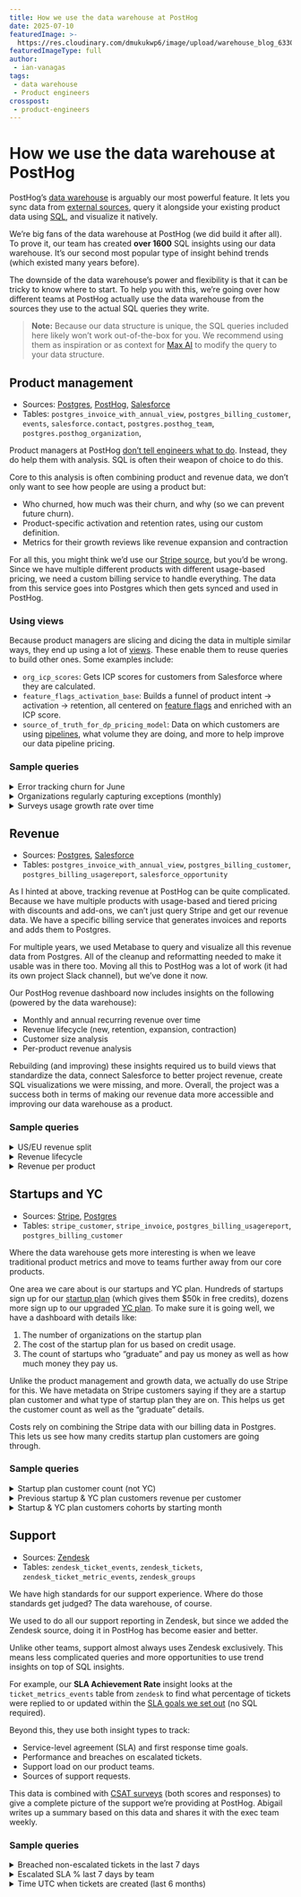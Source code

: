 ```yaml
---
title: How we use the data warehouse at PostHog
date: 2025-07-10
featuredImage: >-
  https://res.cloudinary.com/dmukukwp6/image/upload/warehouse_blog_633055c72f.png
featuredImageType: full
author:
 - ian-vanagas
tags:
 - data warehouse
 - Product engineers
crosspost:
 - product-engineers
---
```


# How we use the data warehouse at PostHog

PostHog’s [data warehouse](/data-warehouse) is arguably our most powerful feature. It lets you sync data from [external sources](/docs/cdp/sources), query it alongside your existing product data using [SQL](/docs/data-warehouse/sql), and visualize it natively. 

We’re big fans of the data warehouse at PostHog (we did build it after all). To prove it, our team has created **over 1600** SQL insights using our data warehouse. It’s our second most popular type of insight behind trends (which existed many years before).

<ProductScreenshot
  imageLight="https://res.cloudinary.com/dmukukwp6/image/upload/Clean_Shot_2025_07_10_at_11_47_15_2x_9b179c988a.png"
  imageDark="https://res.cloudinary.com/dmukukwp6/image/upload/Clean_Shot_2025_07_10_at_11_47_58_2x_19e2267c12.png"
  alt="PostHog"
  classes="rounded"
/>

The downside of the data warehouse’s power and flexibility is that it can be tricky to know where to start. To help you with this, we’re going over how different teams at PostHog actually use the data warehouse from the sources they use to the actual SQL queries they write.

> **Note:** Because our data structure is unique, the SQL queries included here likely won’t work out-of-the-box for you. We recommend using them as inspiration or as context for [Max AI](/max) to modify the query to your data structure.

## Product management

- Sources: [Postgres](/docs/cdp/sources/postgres), [PostHog](/docs/new-to-posthog/understand-posthog), [Salesforce](/docs/cdp/sources/salesforce)
- Tables: `postgres_invoice_with_annual_view`, `postgres_billing_customer`, `events`, `salesforce.contact`, `postgres.posthog_team`, `postgres.posthog_organization`,

Product managers at PostHog [don’t tell engineers what to do](/newsletter/product-management-is-broken). Instead, they do help them with analysis. SQL is often their weapon of choice to do this.

Core to this analysis is often combining product and revenue data, we don’t only want to see how people are using a product but:

- Who churned, how much was their churn, and why (so we can prevent future churn).
- Product-specific activation and retention rates, using our custom definition.
- Metrics for their growth reviews like revenue expansion and contraction

For all this, you might think we’d use our [Stripe source](/docs/cdp/sources/stripe), but you’d be wrong. Since we have multiple different products with different usage-based pricing, we need a custom billing service to handle everything. The data from this service goes into Postgres which then gets synced and used in PostHog. 

<ProductScreenshot
  imageLight="https://res.cloudinary.com/dmukukwp6/image/upload/Clean_Shot_2025_07_01_at_13_39_25_2x_9cd97c333c.png"
  imageDark="https://res.cloudinary.com/dmukukwp6/image/upload/Clean_Shot_2025_07_01_at_13_40_29_2x_88ae2be58f.png"
  alt="PostHog"
  classes="rounded"
/>

### Using views

Because product managers are slicing and dicing the data in multiple similar ways, they end up using a lot of [views](/docs/data-warehouse/views). These enable them to reuse queries to build other ones. Some examples include:

- `org_icp_scores`: Gets ICP scores for customers from Salesforce where they are calculated.
- `feature_flags_activation_base`: Builds a funnel of product intent → activation → retention, all centered on [feature flags](/feature-flags) and enriched with an ICP score.
- `source_of_truth_for_dp_pricing_model`: Data on which customers are using [pipelines](/cdp), what volume they are doing, and more to help improve our data pipeline pricing.

### Sample queries

<details>
  <summary>Error tracking churn for June</summary>

    ```sql
    WITH customers_per_month AS (
        SELECT 
            customer_id,
            dateTrunc('month', toDateTime(period_end, 'UTC')) as month,
            JSONExtractString(data, 'customer_email') AS customer,
            sum(JSONExtractFloat(mrr_per_product, {variables.product})) AS mrr
        FROM postgres_invoice_with_annual_view
        WHERE dateTrunc('month', toDateTime(period_end, 'UTC')) IN ('2025-04-01', '2025-05-01', '2025-06-01')
          AND JSONExtractFloat(mrr_per_product, {variables.product}) > 0
        GROUP BY customer_id, customer, month
    ),
    
    april_customers AS (
        SELECT 
            customer_id,
            customer,
            mrr as april_mrr
        FROM customers_per_month
        WHERE month = '2025-04-01'
    ),
    
    may_customers AS (
        SELECT 
            customer_id,
            customer,
            mrr as may_mrr
        FROM customers_per_month
        WHERE month = '2025-05-01'
    ),
    
    june_customers AS (
        SELECT 
            customer_id,
            customer,
            mrr as june_mrr
        FROM customers_per_month
        WHERE month = '2025-06-01'
    ),
    
    exception_events AS (
        SELECT 
            customer_id,  -- Assuming this field exists to join with invoice data
            sum(toInt(org_usage_summary.exceptions)) as exception_count,
            count(DISTINCT date) as days_with_exceptions_june
        FROM postgres.prod.billing_usagereport
        WHERE org_usage_summary.exceptions IS NOT NULL
          AND toInt(org_usage_summary.exceptions) > 0  -- Only count days with actual exceptions
          AND date >= '2025-06-01'
          AND date < '2025-07-01'  -- June only
        GROUP BY customer_id
    )
    
    SELECT 
        m.customer as _customer,
        m.customer_id,
        round(COALESCE(a.april_mrr, 0), 0) as april_mrr,
        round(m.may_mrr, 0) as may_mrr,
        round(COALESCE(j.june_mrr, 0), 0) as june_mrr,
        round(m.may_mrr - COALESCE(j.june_mrr, 0), 0) as mrr_change,
        COALESCE(e.exception_count, 0) as exception_events,
        COALESCE(e.days_with_exceptions_june, 0) as days_with_exceptions_june,
        'CHURNED IN JUNE' as churn_status
    FROM may_customers m
    LEFT JOIN april_customers a ON m.customer_id = a.customer_id
    LEFT JOIN june_customers j ON m.customer_id = j.customer_id
    LEFT JOIN exception_events e ON m.customer_id = e.customer_id
    WHERE j.customer_id IS NULL  -- Had May MRR but no June MRR = June churn
      AND m.customer_id IS NOT NULL
    ORDER BY m.may_mrr DESC, days_with_exceptions_june DESC, exception_events DESC
    ```
    
</details>

<details>
  <summary>Organizations regularly capturing exceptions (monthly)</summary>
    
    ```sql
    WITH daily_exceptions AS (
       SELECT 
           JSONExtractString(properties, 'organization_id') as org_id,
           toStartOfMonth(timestamp) as month,
           toDate(timestamp) as report_date,
           JSONExtractInt(properties, 'exceptions_captured_in_period') as exceptions
       FROM events 
       WHERE event = 'organization usage report'
           AND JSONExtractInt(properties, 'exceptions_captured_in_period') > 0
           AND {filters}  -- Same filters as daily customers query
           AND timestamp >= toDateTime('2025-03-01')
    ),
    
    monthly_activity AS (
       SELECT 
           org_id,
           month,
           count(DISTINCT report_date) as days_with_exceptions,
           -- Calculate weeks in the month to get proper average
           dateDiff('day', min(report_date), max(report_date)) / 7.0 as weeks_active,
           count(DISTINCT report_date) / GREATEST(dateDiff('day', min(report_date), max(report_date)) / 7.0, 1) as avg_days_per_week
       FROM daily_exceptions
       GROUP BY org_id, month
    ),
    
    regular_users AS (
       SELECT 
           org_id,
           month
       FROM monthly_activity
       WHERE avg_days_per_week > 4
    )
    
    SELECT 
       month,
       count(DISTINCT org_id) as orgs_regularly_capturing_exceptions
    FROM regular_users
    GROUP BY month
    ORDER BY month
    ```
    
</details>

<details>
  <summary>Surveys usage growth rate over time</summary>
    
    ```sql
    WITH monthly_active_orgs AS (
        SELECT
            dateTrunc('month', toDate(date)) AS month,
            customer_id,
            JSONExtractString(report, 'organization_name') AS organization_name,
            COALESCE(JSONExtractInt(org_usage_summary, 'survey_responses'), 0) AS monthly_survey_responses
        FROM
            postgres_billing_usagereport
        WHERE 
            date < dateTrunc('month', now())
            AND date > dateTrunc('month', now()) - INTERVAL 18 MONTH
        GROUP BY 1, 2, 3, 4
    ),
    monthly_stats AS (
        SELECT
            month,
            COUNT(*) AS total_active_orgs,
            COUNT(CASE WHEN monthly_survey_responses > 0 THEN 1 ELSE NULL END) AS orgs_with_responses,
            ROUND(COUNT(CASE WHEN monthly_survey_responses > 0 THEN 1 ELSE NULL END) * 100.0 / COUNT(*), 2) AS pct_orgs_with_responses
        FROM monthly_active_orgs
        GROUP BY month
    ),
    orgs_with_responses AS (
        SELECT
            month,
            customer_id,
            organization_name,
            monthly_survey_responses
        FROM monthly_active_orgs
        WHERE monthly_survey_responses > 0
    ),
    max_org_per_month AS (
        SELECT 
            month,
            argMax(organization_name, monthly_survey_responses) AS max_org_name
        FROM orgs_with_responses
        GROUP BY month
    ),
    monthly_stats_with_growth AS (
        SELECT
            ms.month,
            ms.total_active_orgs,
            ms.orgs_with_responses,
            ms.pct_orgs_with_responses,
            prev_ms.orgs_with_responses AS prev_month_orgs_with_responses,
            CASE 
                WHEN prev_ms.orgs_with_responses > 0 
                THEN ROUND(((toFloat(ms.orgs_with_responses) / toFloat(prev_ms.orgs_with_responses)) - 1) * 100, 2)
                ELSE NULL 
            END AS month_over_month_growth_pct
        FROM monthly_stats ms
        LEFT JOIN monthly_stats prev_ms ON prev_ms.month = ms.month - INTERVAL 1 MONTH
    )
    
    SELECT
        ms.month,
        ms.total_active_orgs,
        ms.orgs_with_responses,
        ms.prev_month_orgs_with_responses,
        ms.month_over_month_growth_pct,
        ms.pct_orgs_with_responses,
        CASE WHEN ms.orgs_with_responses > 0 THEN ROUND(AVG(owr.monthly_survey_responses), 0) ELSE NULL END AS avg_responses_per_org_with_responses,
        CASE WHEN ms.orgs_with_responses > 0 THEN quantile(0.5)(owr.monthly_survey_responses) ELSE NULL END AS median_responses_per_org_with_responses,
        CASE WHEN ms.orgs_with_responses > 0 THEN quantile(0.75)(owr.monthly_survey_responses) ELSE NULL END AS p75_responses_per_org_with_responses,
        CASE WHEN ms.orgs_with_responses > 0 THEN ROUND(quantile(0.95)(owr.monthly_survey_responses), 0) ELSE NULL END AS p95_responses_per_org_with_responses,
        CASE WHEN ms.orgs_with_responses > 0 THEN max(owr.monthly_survey_responses) ELSE NULL END AS max_responses_per_org,
        mo.max_org_name AS max_org_name,
        COALESCE(SUM(owr.monthly_survey_responses), 0) AS total_monthly_responses
    FROM monthly_stats_with_growth ms
    LEFT JOIN orgs_with_responses owr ON ms.month = owr.month
    LEFT JOIN max_org_per_month mo ON ms.month = mo.month
    GROUP BY ms.month, ms.total_active_orgs, ms.orgs_with_responses, ms.prev_month_orgs_with_responses, ms.month_over_month_growth_pct, ms.pct_orgs_with_responses, mo.max_org_name
    ORDER BY ms.month
    ```
    
</details>

## Revenue

- Sources: [Postgres](/docs/cdp/sources/postgres), [Salesforce](/docs/cdp/sources/salesforce)
- Tables: `postgres_invoice_with_annual_view`, `postgres_billing_customer`, `postgres_billing_usagereport`, `salesforce_opportunity`

As I hinted at above, tracking revenue at PostHog can be quite complicated. Because we have multiple products with usage-based and tiered pricing with discounts and add-ons, we can’t just query Stripe and get our revenue data. We have a specific billing service that generates invoices and reports and adds them to Postgres.

For multiple years, we used Metabase to query and visualize all this revenue data from Postgres. All of the cleanup and reformatting needed to make it usable was in there too. Moving all this to PostHog was a lot of work (it had its own project Slack channel), but we’ve done it now. 

Our PostHog revenue dashboard now includes insights on the following (powered by the data warehouse): 

- Monthly and annual recurring revenue over time
- Revenue lifecycle (new, retention, expansion, contraction)
- Customer size analysis
- Per-product revenue analysis

Rebuilding (and improving) these insights required us to build views that standardize the data, connect Salesforce to better project revenue, create SQL visualizations we were missing, and more. Overall, the project was a success both in terms of making our revenue data more accessible and improving our data warehouse as a product. 

### Sample queries

<details>
  <summary>US/EU revenue split</summary>
    
    ```sql
    WITH
        eu_customers as (select id from postgres_billing_customer where license_id = 1),
        us_customers as (select id from postgres_billing_customer where license_id = 2)
    
    select
        round(sumIf(mrr, customer_id in (select id from us_customers))) * 12 as us_ARR,
        round(sumIf(mrr, customer_id in (select id from eu_customers))) * 12 as eu_ARR,
        coalesce(round(sumIf(mrr, customer_id is null OR (customer_id not in (select id from eu_customers) and customer_id not in (select id from us_customers)))) * 12, 0) as other_ARR,
        dateTrunc('month', toDateTime(period_end, 'UTC')) as period
    from postgres_invoice_with_annual_view
    where toDateTime(period_end, 'UTC') < dateTrunc('month', now()) + interval 2 month
    and toDateTime(period_end, 'UTC') > dateTrunc('month', now() - interval 12 month)
    
    group by period order by period asc
    ```

</details>

<details>
  <summary>Revenue lifecycle</summary>
    
    ```sql
    WITH date_range AS (
        SELECT 
            toStartOfMonth(now() - INTERVAL number MONTH) as month
        FROM numbers(35)  -- 33 months back + 2 forward
        WHERE month >= toStartOfMonth(now() - INTERVAL 33 MONTH)
          AND month <= toStartOfMonth(now() + INTERVAL 2 MONTH)
    ),
    all_customers AS (
        SELECT DISTINCT id as customer_id
        FROM iwa_summary_customer_month
        WHERE month < toStartOfMonth(now() + INTERVAL 2 MONTH) 
        AND month > toStartOfMonth(now() - INTERVAL 33 MONTH)
    ),
    customer_month_grid AS (
        SELECT 
            ac.customer_id,
            dr.month
        FROM all_customers ac
        CROSS JOIN date_range dr
    ),
    customers_per_month AS (
        SELECT 
            cmg.customer_id,
            cmg.month,
            COALESCE(sum(iscm.total_mrr), 0) as mrr
        FROM customer_month_grid cmg
        LEFT JOIN iwa_summary_customer_month iscm 
            ON cmg.customer_id = iscm.id 
            AND cmg.month = iscm.month
        WHERE cmg.month < toStartOfMonth(now() + INTERVAL 2 MONTH) 
        AND cmg.month > toStartOfMonth(now() - INTERVAL 33 MONTH)
        GROUP BY cmg.customer_id, cmg.month
    ), 
    churn_calc AS (
        SELECT
          customer_id,
          month AS churn_accounting_month,
          
          mrr AS curr_mrr,
          
          lagInFrame(mrr, 1, 0) OVER (
            PARTITION BY customer_id
            ORDER BY month
          ) AS prev_mrr
        FROM customers_per_month
    ),
    churned AS (
        SELECT
            churn_accounting_month,
            sum(prev_mrr - curr_mrr) AS churned_mrr,
            count(*) as churned_customers
        FROM churn_calc
        WHERE prev_mrr > 0
          AND curr_mrr <= 0
        GROUP BY 1
    ),
    customer_status AS (
        SELECT 
            customer_id,
            month,
            mrr,
            CASE WHEN MIN(month) OVER (PARTITION BY customer_id) = month THEN TRUE ELSE FALSE END as first_month_active,
            CASE WHEN lagInFrame(mrr, 1, 0) OVER (PARTITION BY customer_id ORDER BY month) > 0 THEN TRUE ELSE FALSE END as active_in_previous_month,
            lagInFrame(mrr, 1, 0) OVER (PARTITION BY customer_id ORDER BY month) as prev_month_mrr
        FROM customers_per_month
    ),
    lifecycle AS (
        SELECT
            month,
            CASE 
                WHEN NOT active_in_previous_month THEN 'NEW'
                WHEN active_in_previous_month AND prev_month_mrr = mrr THEN 'FLAT'
                WHEN active_in_previous_month AND prev_month_mrr > mrr THEN 'SHRINKING'
                WHEN active_in_previous_month AND prev_month_mrr < mrr THEN 'GROWING'
                ELSE 'UNCATEGORIZED'
            END AS growth_lifecycle_stage, 
            mrr, 
            prev_month_mrr
        FROM customer_status
        WHERE mrr > 0
    ), 
    growth_base AS (
        SELECT 
            month, 
            SUM(CASE WHEN growth_lifecycle_stage = 'NEW' THEN mrr ELSE 0 END) as new, 
            SUM(CASE 
                WHEN growth_lifecycle_stage = 'FLAT' THEN mrr
                WHEN growth_lifecycle_stage IN ('GROWING', 'SHRINKING') THEN prev_month_mrr 
                ELSE 0 END) as retained,
            SUM(CASE WHEN growth_lifecycle_stage = 'GROWING' THEN mrr - prev_month_mrr ELSE 0 END) as grown_from_existing,
            SUM(CASE WHEN growth_lifecycle_stage = 'SHRINKING' THEN mrr - prev_month_mrr ELSE 0 END) as shrunk_from_existing,
            SUM(CASE WHEN growth_lifecycle_stage = 'UNCATEGORIZED' THEN mrr ELSE 0 END) as uncategorized,
            -- Calculate the base MRR that was "at risk" (from continuing customers)
            SUM(prev_month_mrr) as at_risk_mrr
        FROM lifecycle    
        GROUP BY month
    )
    SELECT 
        growth_base.month as month, 
        growth_base.new,
        growth_base.retained,
        growth_base.grown_from_existing,
        growth_base.shrunk_from_existing, 
        growth_base.uncategorized, 
        -churned.churned_mrr as churned,
        churned.churned_customers,
            -- Add period start and end MRR
        lagInFrame(
            growth_base.new +
            growth_base.retained + 
            growth_base.grown_from_existing + 
            growth_base.shrunk_from_existing +
            growth_base.uncategorized
        ) OVER (ORDER BY growth_base.month) as period_start_mrr,
        
        -- Period end MRR = current month's total
        growth_base.new +
        growth_base.retained + 
        growth_base.grown_from_existing + 
        growth_base.shrunk_from_existing +
        growth_base.uncategorized as period_end_mrr,
    FROM growth_base
    LEFT JOIN churned
    ON growth_base.month = churned.churn_accounting_month
    WHERE growth_base.month < today() + interval 1 month
    ORDER BY month ASC
    ```

</details>

<details>
  <summary>Revenue per product</summary>
    
    ```sql
    SELECT
        dateTrunc('month', toDateTime(period_end, 'UTC')) AS period_month,
        tupleElement(kv, 1) AS product,
        SUM(toFloat(tupleElement(kv, 2))) AS revenue
    FROM postgres_invoice_with_annual_view
    ARRAY JOIN JSONExtractKeysAndValuesRaw(assumeNotNull(mrr_per_product)) AS kv
    WHERE 
        toDateTime(period_end, 'UTC') < dateTrunc('month', now() + interval 1 month)
        AND toDateTime(period_end, 'UTC') >= dateTrunc('month', now() - interval 12 month)
    GROUP BY period_month, product
    ORDER BY period_month, product
    
    LIMIT 500
    ```
    
</details>

## Startups and YC

- Sources: [Stripe](/docs/cdp/sources/stripe), [Postgres](/docs/cdp/sources/postgres)
- Tables: `stripe_customer`, `stripe_invoice`, `postgres_billing_usagereport`, `postgres_billing_customer`

Where the data warehouse gets more interesting is when we leave traditional product metrics  and move to teams further away from our core products. 

One area we care about is our startups and YC plan. Hundreds of startups sign up for our [startup plan](/startups) (which gives them $50k in free credits), dozens more sign up to our upgraded [YC plan](/handbook/brand/startups#posthog-for-y-combinator). To make sure it is going well, we have a dashboard with details like:

1. The number of organizations on the startup plan
2. The cost of the startup plan for us based on credit usage.
3. The count of startups who “graduate” and pay us money as well as how much money they pay us. 

Unlike the product management and growth data, we actually do use Stripe for this. We have metadata on Stripe customers saying if they are a startup plan customer and what type of startup plan they are on. This helps us get the customer count as well as the “graduate” details.

Costs rely on combining the Stripe data with our billing data in Postgres. This lets us see how many credits startup plan customers are going through.

### Sample queries

<details>
  <summary>Startup plan customer count (not YC)</summary>
    
    ```sql
    SELECT 
        COUNT(*) 
    FROM 
        stripe_customer 
    WHERE 
        metadata.is_current_startup_plan_customer = 'true' 
        AND metadata.startup_plan_label != 'YC'
    ```

</details>

<details>
  <summary>Previous startup & YC plan customers revenue per customer</summary>
    
    ```sql
    WITH previous_startup_customers AS (
        SELECT 
            sc.id AS customer_id,
            sc.name as name,
            sc.metadata.startup_plan_end_at
        FROM stripe_customer AS sc
        WHERE 
            sc.metadata.is_previous_startup_plan_customer = 'true'
    )
    SELECT 
        psc.customer_id,
        psc.name,
        concat('$', formatReadableQuantity(SUM(si.amount_paid / 100))) as total_amount_paid,
        concat('$', formatReadableQuantity(SUM(si.total / 100))) as total_invoice_amount,
        concat('$', formatReadableQuantity(SUM((si.starting_balance - si.ending_balance) / 100)*-1)) as total_credits,
        COUNT(si.id) AS invoice_count
    FROM stripe_invoice AS si
    JOIN previous_startup_customers AS psc ON psc.customer_id = si.customer_id
    WHERE 
        si.total > 0
        AND 
        si.status <> 'draft'
    group by psc.customer_id, psc.name
    having SUM(si.amount_paid) > 0
    order by SUM(si.amount_paid) desc    
    ```

</details>

<details>
  <summary>Startup & YC plan customers cohorts by starting month</summary>
    
    ```sql
    SELECT 
        COUNT(*) AS customer_count, 
        toStartOfMonth(fromUnixTimestamp(toInt(metadata.startup_plan_start_at))) AS month_start,
        SUM(metadata.startup_plan_label = 'YC') AS yc_customer_count,
        SUM(metadata.startup_plan_label != 'YC') AS non_yc_customer_count
    FROM 
        stripe_customer 
    WHERE 
        metadata.is_current_startup_plan_customer = 'true' 
        OR metadata.is_previous_startup_plan_customer = 'true'
    GROUP BY 
        month_start
    ORDER BY 
        month_start ASC
    ```

</details>

## Support

- Sources: [Zendesk](/docs/cdp/sources/zendesk)
- Tables: `zendesk_ticket_events`, `zendesk_tickets`, `zendesk_ticket_metric_events`, `zendesk_groups`

We have high standards for our support experience. Where do those standards get judged? The data warehouse, of course. 

We used to do all our support reporting in Zendesk, but since we added the Zendesk source, doing it in PostHog has become easier and better. 

Unlike other teams, support almost always uses Zendesk exclusively. This means less complicated queries and more opportunities to use trend insights on top of SQL insights. 

For example, our **SLA Achievement Rate** insight looks at the `ticket_metrics_events` table from `zendesk` to find what percentage of tickets were replied to or updated within the [SLA goals we set out](/handbook/support/customer-support#response-targets-slas-and-csat-surveys) (no SQL required).

<ProductScreenshot
  imageLight="https://res.cloudinary.com/dmukukwp6/image/upload/Clean_Shot_2025_07_09_at_10_31_29_2x_5928b4166b.png"
  imageDark="https://res.cloudinary.com/dmukukwp6/image/upload/Clean_Shot_2025_07_09_at_10_31_48_2x_73f756a1b4.png"
  alt="PostHog"
  classes="rounded"
/>

Beyond this, they use both insight types to track:

- Service-level agreement (SLA) and first response time goals.
- Performance and breaches on escalated tickets.
- Support load on our product teams.
- Sources of support requests.

This data is combined with [CSAT surveys](/templates/csat-survey) (both scores and responses) to give a complete picture of the support we’re providing at PostHog. Abigail writes up a summary based on this data and shares it with the exec team weekly. 

### Sample queries

<details>
  <summary>Breached non-escalated tickets in the last 7 days</summary>
    
    ```sql
    with first_escalated as(
        select 
            ticket_id,
            min(created_at) as timestamp
        from zendesk_ticket_events
        where child_events like '%escalated%'
        group by ticket_id
    ),
    
    before_escalated_breaches_in_time_range as(
        select
            ztme.ticket_id as ticket_id,
        from zendesk_ticket_metric_events ztme
        join first_escalated fe on fe.ticket_id = ztme.ticket_id
        where 
            ztme.type = 'breach'
            and ztme.metric in ('reply_time', 'pausable_update_time')
            and ztme.time <= fe.timestamp
            and ztme.time >= {filters.dateRange.from}
            and ztme.time <= {filters.dateRange.to}
        group by ztme.ticket_id
    ),
    
    never_escalated as(
        select 
            id as ticket_id,
        from zendesk_tickets
        where tags not like '%escalated%'
        group by id
    ),
    
    never_escalated_breaches_in_time_range as(
        select
            ztme.ticket_id as ticket_id,
        from zendesk_ticket_metric_events ztme
        join never_escalated ne on ne.ticket_id = ztme.ticket_id
        where 
            ztme.type = 'breach'
            and ztme.metric in ('reply_time', 'pausable_update_time')
            and ztme.time >= {filters.dateRange.from}
            and ztme.time <= {filters.dateRange.to}
        group by ztme.ticket_id
    ),
    
    select 
        count(distinct(zt.id)) as num_breaches,
        count(distinct(IF(zt.id in (select ticket_id from never_escalated_breaches_in_time_range), zt.id, null)))as never_escalated_breaches,
        count(distinct(IF(zt.id in (select ticket_id from before_escalated_breaches_in_time_range), zt.id, null))) as before_escalated_breaches,
        zg.name
    from zendesk_tickets zt
    join zendesk_groups zg on zg.id = zt.group_id
    where 
        zt.id in (select ticket_id from before_escalated_breaches_in_time_range)
        or zt.id in (select ticket_id from never_escalated_breaches_in_time_range)
    group by zg.name
    order by num_breaches desc
    ```

</details>

<details>
  <summary>Escalated SLA % last 7 days by team</summary>
    
    ```sql
    with first_escalated as(
        select 
            ticket_id,
            min(created_at) as timestamp
        from zendesk_ticket_events
        where child_events like '%"added_tags":["escalated"%'
        group by ticket_id
    ),
    
    escalated_breaches_in_time_range as(
        select
            ztme.ticket_id as ticket_id
    
        from zendesk_ticket_metric_events ztme
            join first_escalated fe on fe.ticket_id = ztme.ticket_id
        where 
            ztme.type = 'breach'
            and ztme.metric in ('reply_time', 'pausable_update_time')
            and ztme.time >= fe.timestamp
            and ztme.time >= {filters.dateRange.from}
            and ztme.time <= {filters.dateRange.to}
        group by ztme.ticket_id
    ),
    
    escalated_fulfill_events_in_time_range as (
        select
            ztme.ticket_id as ticket_id
    
        from zendesk_ticket_metric_events ztme
            join first_escalated fe on fe.ticket_id = ztme.ticket_id
        where 
            ztme.type = 'fulfill'
            and ztme.metric in ('reply_time', 'pausable_update_time')
            and ztme.time >= fe.timestamp
            and ztme.time >= {filters.dateRange.from}
            and ztme.time <= {filters.dateRange.to}
        group by ztme.ticket_id
    ),
    
    breaches_by_group as (
        select 
            count(distinct(zt.id)) as num_breaches,
            zg.name as group_name
        from zendesk_tickets zt
            join zendesk_groups zg on zg.id = zt.group_id
        where zt.id in (select ticket_id from escalated_breaches_in_time_range)
        group by zg.name
        order by num_breaches desc
    ),
    
    fulfills_by_group as (
        select 
            count(distinct(zt.id)) as num_fulfills,
            zg.name as group_name
        from zendesk_tickets zt
            join zendesk_groups zg on zg.id = zt.group_id
        where zt.id in (select ticket_id from escalated_fulfill_events_in_time_range)
        group by zg.name
        order by num_fulfills desc
    ),
    
    select
        zg.name,
        IF(fbg.num_fulfills=0, 0, (fbg.num_fulfills-bbg.num_breaches)/fbg.num_fulfills) as sla_attainment
    from zendesk_groups zg
        left outer join breaches_by_group bbg on bbg.group_name = zg.name
        left outer join fulfills_by_group fbg on fbg.group_name = zg.name
    where (bbg.num_breaches>0 or fbg.num_fulfills>0)
    order by sla_attainment desc
    
    ```

</details>

<details>
  <summary>Time UTC when tickets are created (last 6 months)</summary>
    
    ```sql
    with all_tickets as(
        select
            count() as total_tickets
        from zendesk_tickets
        where created_at >= toStartOfDay(now()) - interval 6 month
    )
    
    select
        toHour(toTimeZone(created_at, 'UTC')) as hour_of_day,
        count() as count_per_hour,
        count_per_hour/(select total_tickets from all_tickets) as percentage_per_hour
    from zendesk_tickets
    where created_at >= toStartOfDay(now()) - interval 6 month
    group by hour_of_day
    ```
    

## Sales

- Sources: [Salesforce](/docs/cdp/sources/salesforce), [Postgres](/docs/cdp/sources/postgres), [Vitally](/docs/cdp/sources/vitally)
- Tables: `invoice_with_annual_plans_shifted`, `vitally_all_managed_accounts`, `salesforce_opportunity`, `salesforce_user`

Similar to support, sales does reporting through PostHog. They pull from Salesforce mostly, but also billing data in Postgres and account ownership details from Vitally. These are best combined in the **Sales and CS Quarter Tracker** dashboard which covers details like:

- Revenue from customers managed by sales and customer success
- Details on managed customers
- Salesforce opportunity pipeline and how much they’re worth
- Won opportunities and how much they’re worth

### Using variables

The sales dashboard is the best example of the power of [variables](/docs/data-warehouse/sql/variables). Nearly every insight uses variables to set the account owner, quarter, and whether they are managed by sales or customer success. 

This makes all of the insights much more reusable by being able to reuse them across quarters or for looking at individual performance. 

<ProductScreenshot
  imageLight="https://res.cloudinary.com/dmukukwp6/image/upload/Clean_Shot_2025_07_09_at_13_52_43_2x_d99d5c2158.png"
  imageDark="https://res.cloudinary.com/dmukukwp6/image/upload/Clean_Shot_2025_07_09_at_13_52_20_2x_a3d79b8b95.png"
  alt="PostHog"
  classes="rounded"
/>

### Sample queries

<details>
  <summary>Salesforce opportunities by quarter</summary>
    
    ```sql
    SELECT 
        u.email AS owner,
        opp.name,
        opp.type,
        opp.close_date AS close_date,
        opp.forecast_category_name,
        opp.stage_name,
        opp.amount,
        opp.discount_rate_c AS discount,
        opp.amount_discounted_c AS discounted_amount
    FROM 
        salesforce_opportunity opp
    JOIN 
        salesforce_user u ON opp.owner_id = u.id
    WHERE 
        toDateTime(opp.close_date) >= {variables.start_of_quarter}
        AND toDateTime(opp.close_date) < {variables.start_of_quarter} + INTERVAL 3 MONTH
        AND opp.is_closed = FALSE
        AND opp.self_serve_no_interaction_c = FALSE
        AND opp.self_serve_post_engagement_c = FALSE
        AND u.email LIKE CONCAT('%', {variables.account_owner})
    ORDER BY 
        opp.close_date ASC;
    ```

</details>

<details>
  <summary>Salesforce open pipeline by quarter (annual only)</summary>
    
    ```sql
    SELECT 
        SUM(opp.amount_discounted_c)
    FROM 
        salesforce_opportunity opp
    JOIN 
        salesforce_user u ON opp.owner_id = u.id
    WHERE 
        toDateTime(opp.close_date) >= {variables.start_of_quarter}
        AND toDateTime(opp.close_date) < {variables.start_of_quarter} + INTERVAL 3 MONTH
        AND opp.forecast_category_name IN ('Commit', 'Best Case', 'Pipeline')
        AND opp.self_serve_no_interaction_c = FALSE
        AND opp.self_serve_post_engagement_c = FALSE
        AND opp.type = 'Annual Contract'
        AND u.email LIKE CONCAT('%', {variables.account_owner});
    ```

</details>

<details>
  <summary>Sales and CS managed accounts start of quarter ARR</summary>
    
    ```sql
    WITH start_of_quarter AS (
        SELECT 
            inv.organization_id AS organization_id,
            acc.organization_name,
            acc.account_executive,
            acc.customer_success_manager,
            ROUND(SUM(inv.mrr * 12), 2) AS arr,
            CASE 
                WHEN arrayExists(x -> x LIKE '%annual%', groupArray(type)) 
                THEN 'annual' 
                ELSE 'monthly' 
            END AS type
        FROM 
            invoice_with_annual_plans_shifted inv
        JOIN 
            vitally_all_managed_accounts acc 
            ON inv.organization_id = acc.organization_id
        WHERE 
            period_end < toDateTime({variables.start_of_quarter})
            AND period_end >= toDateTime({variables.start_of_quarter}) - INTERVAL 1 MONTH
        GROUP BY 
            organization_id, organization_name, account_executive, customer_success_manager
        ORDER BY 
            arr DESC
    )
    
    SELECT 
        ROUND(SUM(arr), 0)
    FROM 
        start_of_quarter
    WHERE 
        (
            account_executive LIKE CONCAT('%', {variables.account_owner}) 
            OR customer_success_manager LIKE CONCAT('%', {variables.account_owner})
        )
        AND CASE 
            WHEN {variables.segment} = 'All' THEN 1
            WHEN {variables.segment} = 'AE Managed' AND account_executive IS NOT NULL THEN 1
            WHEN {variables.segment} = 'CSM Managed' AND customer_success_manager IS NOT NULL THEN 1
            ELSE 0
        END = 1;
    ```

</details>